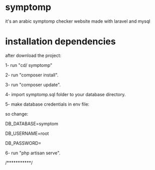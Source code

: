# symptomp
it's an arabic symptomp checker website made with laravel and mysql

# installation dependencies


after download the project:

1- run "cd/ symptomp"

2- run "composer install".

3- run "composer update".

4- import symptomp.sql folder to your database directory.

5- make database credentials in env file:

so change:

DB_DATABASE=symptom

DB_USERNAME=root

DB_PASSWORD=

6- run "php artisan serve".

/***********/
